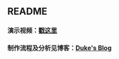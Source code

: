 ## README

#### 演示视频：[戳这里](http://www.iqiyi.com/w_19rzbljlll.html)

#### 制作流程及分析见博客：[Duke's Blog](https://dukecheung.github.io/2018/06/05/Unity-3D-%E8%A1%80%E6%9D%A1%E5%88%B6%E4%BD%9C/)
